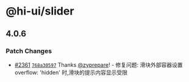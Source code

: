 # @hi-ui/slider

## 4.0.6

### Patch Changes

- [#2361](https://github.com/XiaoMi/hiui/pull/2361) [`768a30597`](https://github.com/XiaoMi/hiui/commit/768a305979dddd345bd26b45adfe2971123ce013) Thanks [@zyprepare](https://github.com/zyprepare)! - 修复问题: 滑块外部容器设置 overflow: 'hidden' 时,滑块的提示内容显示受限

